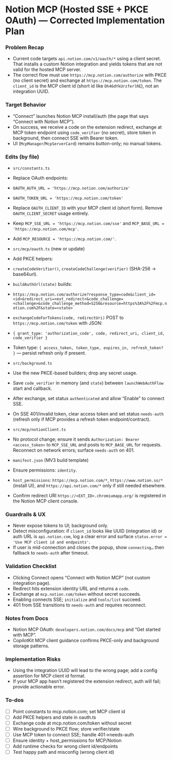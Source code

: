 <!-- dbca26b8-73e5-4a9f-b028-57481dfb7925 a73b38c0-f5ab-4a89-8a74-3108929cfaa8 -->
# Notion MCP (Hosted SSE + PKCE OAuth) — Corrected Implementation Plan

### Problem Recap

- Current code targets `api.notion.com/v1/oauth/*` using a client secret. That installs a custom Notion integration and yields tokens that are not valid for the hosted MCP server.
- The correct flow must use `https://mcp.notion.com/authorize` with PKCE (no client secret) and exchange at `https://mcp.notion.com/token`. The `client_id` is the MCP client id (short id like `Oh46dYkUrzferlRE`), not an integration UUID.

### Target Behavior

- “Connect” launches Notion MCP install/auth (the page that says “Connect with Notion MCP”).
- On success, we receive a code on the extension redirect, exchange at MCP token endpoint using `code_verifier` (no secret), store token in background, then connect SSE with Bearer token.
- UI (`McpManager`/`McpServerCard`) remains button-only; no manual tokens.

### Edits (by file)

- `src/constants.ts`
- Replace OAuth endpoints:
- `OAUTH_AUTH_URL = 'https://mcp.notion.com/authorize'`
- `OAUTH_TOKEN_URL = 'https://mcp.notion.com/token'`
- Replace `OAUTH_CLIENT_ID` with your MCP client id (short form). Remove `OAUTH_CLIENT_SECRET` usage entirely.
- Keep `MCP_SSE_URL = 'https://mcp.notion.com/sse'` and `MCP_BASE_URL = 'https://mcp.notion.com/mcp'`.
- Add `MCP_RESOURCE = 'https://mcp.notion.com/'`.

- `src/mcp/oauth.ts` (new or update)
- Add PKCE helpers:
- `createCodeVerifier()`, `createCodeChallenge(verifier)` (SHA-256 → base64url).
- `buildAuthUrl(state)` builds:
- `https://mcp.notion.com/authorize?response_type=code&client_id=<id>&redirect_uri=<ext_redirect>&code_challenge=<challenge>&code_challenge_method=S256&resource=https%3A%2F%2Fmcp.notion.com%2F&state=<state>`
- `exchangeCodeForTokens(code, redirectUri)` POST to `https://mcp.notion.com/token` with JSON:
- `{ grant_type: 'authorization_code', code, redirect_uri, client_id, code_verifier }`
- Token type: `{ access_token, token_type, expires_in, refresh_token? }` — persist refresh only if present.

- `src/background.ts`
- Use the new PKCE-based builders; drop any secret usage.
- Save `code_verifier` in memory (and `state`) between `launchWebAuthFlow` start and callback.
- After exchange, set status `authenticated` and allow “Enable” to connect SSE.
- On SSE 401/invalid token, clear access token and set status `needs-auth` (refresh only if MCP provides a refresh token endpoint/contract).

- `src/mcp/notionClient.ts`
- No protocol change; ensure it sends `Authorization: Bearer <access_token>` to `MCP_SSE_URL` and posts to `MCP_BASE_URL` for requests. Reconnect on network errors; surface `needs-auth` on 401.

- `manifest.json` (MV3 build template)
- Ensure permissions: `identity`.
- `host_permissions`: `https://mcp.notion.com/*`, `https://www.notion.so/*` (install UI), and `https://api.notion.com/*` only if still needed elsewhere.
- Confirm redirect URI `https://<EXT_ID>.chromiumapp.org/` is registered in the Notion MCP client console.

### Guardrails & UX

- Never expose tokens to UI; background only.
- Detect misconfiguration: if `client_id` looks like UUID (integration id) or auth URL is `api.notion.com`, log a clear error and surface `status.error = 'Use MCP client id and endpoints'`.
- If user is mid-connection and closes the popup, show `connecting…` then fallback to `needs-auth` after timeout.

### Validation Checklist

- Clicking Connect opens “Connect with Notion MCP” (not custom integration page).
- Redirect hits extension identity URL and returns a `code`.
- Exchange at `mcp.notion.com/token` without secret succeeds.
- Enabling connects SSE; `initialize` and `tools/list` succeed.
- 401 from SSE transitions to `needs-auth` and requires reconnect.

### Notes from Docs

- Notion MCP OAuth: `developers.notion.com/docs/mcp` and “Get started with MCP”.
- CopilotKit MCP client guidance confirms PKCE-only and background storage patterns.

### Implementation Risks

- Using the integration UUID will lead to the wrong page; add a config assertion for MCP client id format.
- If your MCP app hasn’t registered the extension redirect, auth will fail; provide actionable error.

### To-dos

- [ ] Point constants to mcp.notion.com; set MCP client id
- [ ] Add PKCE helpers and state in oauth.ts
- [ ] Exchange code at mcp.notion.com/token without secret
- [ ] Wire background to PKCE flow; store verifier/state
- [ ] Use MCP token to connect SSE; handle 401→needs-auth
- [ ] Ensure identity + host_permissions for MCP/Notion
- [ ] Add runtime checks for wrong client id/endpoints
- [ ] Test happy path and misconfig (wrong client id)